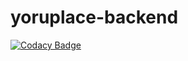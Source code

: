 # yoruplace-backend
[![Codacy Badge](https://api.codacy.com/project/badge/Grade/15137bab90484d04a132cf47cf4179ae)](https://app.codacy.com/gh/Muzihuzi/yoruplace-backend?utm_source=github.com&utm_medium=referral&utm_content=Muzihuzi/yoruplace-backend&utm_campaign=Badge_Grade_Settings)